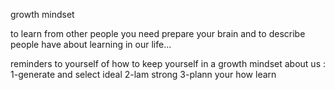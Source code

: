 growth mindset 
                                                                                                                                               
                                                                                                                                               
   to learn from other people you need prepare your brain and to describe people have about learning in our life...
   
   reminders to yourself of how to keep yourself in a growth mindset about us :
    1-generate and select ideal 
    2-lam strong 
    3-plann your how learn
    
    
    
    
    



